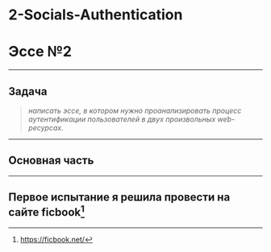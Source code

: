 # 2-Socials-Authentication
# __Эссе №2__
___
## __Задача__
>_написать эссе, в котором нужно проанализировать процесс аутентификации пользователей в двух произвольных web-ресурсах._
---

## __Основная часть__
---
Первое испытание я решила провести на сайте __ficbook__[^ссылка]
---
[^ссылка]: https://ficbook.net/
